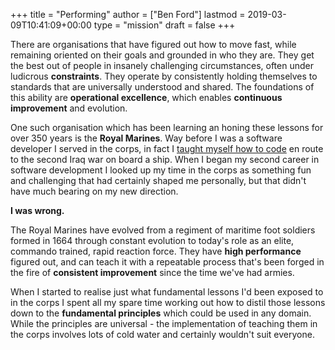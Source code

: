 +++
title = "Performing"
author = ["Ben Ford"]
lastmod = 2019-03-09T10:41:09+00:00
type = "mission"
draft = false
+++

There are organisations that have figured out how to move fast, while remaining
oriented on their goals and grounded in who they are. They get the best out of
people in insanely challenging circumstances, often under ludicrous **constraints**.
They operate by consistently holding themselves to standards that are
universally understood and shared. The foundations of this ability are
**operational excellence**, which enables **continuous improvement** and evolution.

One such organisation which has been learning an honing these lessons for over
350 years is the **Royal Marines**. Way before I was a software developer I served
in the corps, in fact I [taught myself how to code](/about/) en route to the second Iraq
war on board a ship. When I began my second career in software development I
looked up my time in the corps as something fun and challenging that had
certainly shaped me personally, but that didn't have much bearing on my new
direction.

**I was wrong.**

The Royal Marines have evolved from a regiment of maritime foot soldiers formed
in 1664 through constant evolution to today's role as an elite, commando trained,
rapid reaction force. They have **high performance** figured out, and can teach it
with a repeatable process that's been forged in the fire of **consistent improvement**
since the time we've had armies.

When I started to realise just what fundamental lessons I'd been exposed to in
the corps I spent all my spare time working out how to distil those lessons down
to the **fundamental principles** which could be used in any domain. While the
principles are universal - the implementation of teaching them in the corps
involves lots of cold water and certainly wouldn't suit everyone.
